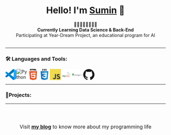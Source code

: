 <h1 align="center">Hello! I'm <a href="https://suminizz.github.io">Sumin</a> 👋</h1>

<div align="center">
  🌱🌱🌱🌱🌱🌱🌱🌱
</div>
<div align="center">
  <strong>Currently Learning Data Science & Back-End</strong>
</div>
<div align="center">
  Participating at Year-Dream Project, an educational program for AI
</div>

<br />

------
### 🛠 Languages and Tools:

<img align="left" alt="Visual Studio Code" width="35px" src="https://raw.githubusercontent.com/github/explore/80688e429a7d4ef2fca1e82350fe8e3517d3494d/topics/visual-studio-code/visual-studio-code.png" />
<img align="left" alt="Python" width="35px" src="https://logos-download.com/wp-content/uploads/2016/10/Python_logo_icon-700x697.png"/>
<img align="left" alt="HTML5" width="35px" src="https://raw.githubusercontent.com/github/explore/80688e429a7d4ef2fca1e82350fe8e3517d3494d/topics/html/html.png" />
<img align="left" alt="CSS3" width="35px" src="https://raw.githubusercontent.com/github/explore/80688e429a7d4ef2fca1e82350fe8e3517d3494d/topics/css/css.png" />
<img align="left" alt="JavaScript" width="35px" src="https://raw.githubusercontent.com/github/explore/80688e429a7d4ef2fca1e82350fe8e3517d3494d/topics/javascript/javascript.png" />
<img align="left" alt="MySQL" width="35px" src="https://raw.githubusercontent.com/github/explore/80688e429a7d4ef2fca1e82350fe8e3517d3494d/topics/mysql/mysql.png" />
<img align="left" alt="MongoDB" width="35px" src="https://raw.githubusercontent.com/github/explore/80688e429a7d4ef2fca1e82350fe8e3517d3494d/topics/mongodb/mongodb.png" />
<img align="left" alt="GitHub" width="35px" src="https://raw.githubusercontent.com/github/explore/78df643247d429f6cc873026c0622819ad797942/topics/github/github.png" />

<br />
<br />  

------

### 🚋Projects:

------

<br />
<br />

<p align="center" >
  <font size="3"> Visit <strong><a href="https://suminizz.github.io">my blog</a></strong> to know more about my programming life </font>
</p>




